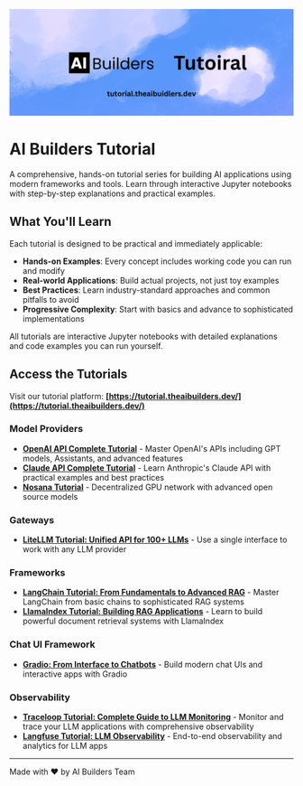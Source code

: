![AI Builders Tutorial Banner](https://raw.githubusercontent.com/devonsunml/ai_builders_tutorial/main/public/github_banner.png)

# AI Builders Tutorial

A comprehensive, hands-on tutorial series for building AI applications using modern frameworks and tools. Learn through interactive Jupyter notebooks with step-by-step explanations and practical examples.

## What You'll Learn

Each tutorial is designed to be practical and immediately applicable:

- **Hands-on Examples**: Every concept includes working code you can run and modify
- **Real-world Applications**: Build actual projects, not just toy examples
- **Best Practices**: Learn industry-standard approaches and common pitfalls to avoid
- **Progressive Complexity**: Start with basics and advance to sophisticated implementations

All tutorials are interactive Jupyter notebooks with detailed explanations and code examples you can run yourself.

## Access the Tutorials

Visit our tutorial platform: **[https://tutorial.theaibuilders.dev/](https://tutorial.theaibuilders.dev/)**

### Model Providers

- **[OpenAI API Complete Tutorial](https://tutorial.theaibuilders.dev/tutorials/Model%20Providers/openai_api_tutorial)** - Master OpenAI's APIs including GPT models, Assistants, and advanced features
- **[Claude API Complete Tutorial](https://tutorial.theaibuilders.dev/tutorials/Model%20Providers/claude_api_tutorial)** - Learn Anthropic's Claude API with practical examples and best practices
- **[Nosana Tutorial](https://tutorial.theaibuilders.dev/tutorials/Model%20Providers/nosana_tutorial_openai_sdk)** - Decentralized GPU network with advanced open source models

### Gateways

- **[LiteLLM Tutorial: Unified API for 100+ LLMs](https://tutorial.theaibuilders.dev/tutorials/Gateways/litellm_tutorial)** - Use a single interface to work with any LLM provider

### Frameworks

- **[LangChain Tutorial: From Fundamentals to Advanced RAG](https://tutorial.theaibuilders.dev/tutorials/Frameworks/langchain)** - Master LangChain from basic chains to sophisticated RAG systems
- **[LlamaIndex Tutorial: Building RAG Applications](https://tutorial.theaibuilders.dev/tutorials/Frameworks/llamaindex_tutorial)** - Learn to build powerful document retrieval systems with LlamaIndex

### Chat UI Framework

- **[Gradio: From Interface to Chatbots](https://tutorial.theaibuilders.dev/tutorials/Chat%20UI%20Framework/gradio_tutorial)** - Build modern chat UIs and interactive apps with Gradio

### Observability

- **[Traceloop Tutorial: Complete Guide to LLM Monitoring](https://tutorial.theaibuilders.dev/tutorials/Observarbility/traceloop_tutorial)** - Monitor and trace your LLM applications with comprehensive observability
- **[Langfuse Tutorial: LLM Observability](https://tutorial.theaibuilders.dev/tutorials/Observarbility/langfuse_tutorial)** - End-to-end observability and analytics for LLM apps

---

Made with ❤️ by AI Builders Team

